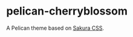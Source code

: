 # pelican-cherryblossom

A Pelican theme based on [Sakura CSS][sakura-url].

[sakura-url]: https://github.com/oxalorg/sakura/tree/master
